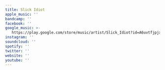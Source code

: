 ```yaml
---
title: Slick Idiot
apple_music: ''
bandcamp: ''
facebook: ''
google_music: >-
   https://play.google.com/store/music/artist/Slick_Idiot?id=A6uvtfjpjxztljimjbpz3ncnhli
instagram: ''
soundcloud: ''
spotify: ''
twitter: ''
website: ''
youtube: ''
---
```

